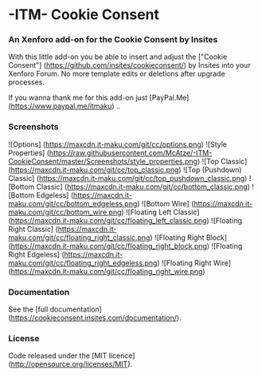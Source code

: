 # -ITM- Cookie Consent
### An Xenforo add-on for the Cookie Consent by Insites

With this little add-on you be able to insert and adjust the ["Cookie Consent"] (https://github.com/insites/cookieconsent/) by Insites into your Xenforo Forum. No more template edits or deletions after upgrade processes.

If you wanna thank me for this add-on just [PayPal.Me] (https://www.paypal.me/itmaku) ..

### Screenshots

![Options] (https://maxcdn.it-maku.com/git/cc/options.png)
![Style Properties] (https://raw.githubusercontent.com/McAtze/-ITM-CookieConsent/master/Screenshots/style_properties.png)
![Top Classic] (https://maxcdn.it-maku.com/git/cc/top_classic.png)
![Top (Pushdown) Classic] (https://maxcdn.it-maku.com/git/cc/top_pushdown_classic.png)
![Bottom Classic] (https://maxcdn.it-maku.com/git/cc/bottom_classic.png)
![Bottom Edgeless] (https://maxcdn.it-maku.com/git/cc/bottom_edgeless.png)
![Bottom Wire] (https://maxcdn.it-maku.com/git/cc/bottom_wire.png)
![Floating Left Classic] (https://maxcdn.it-maku.com/git/cc/floating_left_classic.png)
![Floating Right Classic] (https://maxcdn.it-maku.com/git/cc/floating_right_classic.png)
![Floating Right Block] (https://maxcdn.it-maku.com/git/cc/floating_right_block.png)
![Floating Right Edgeless] (https://maxcdn.it-maku.com/git/cc/floating_right_edgeless.png)
![Floating Right Wire] (https://maxcdn.it-maku.com/git/cc/floating_right_wire.png)

### Documentation 

See the [full documentation] (https://cookieconsent.insites.com/documentation/).

### License

Code released under the [MIT licence] (http://opensource.org/licenses/MIT).
